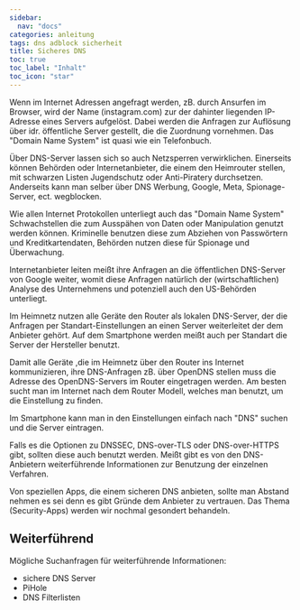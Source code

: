 ```yaml
---
sidebar:
  nav: "docs"
categories: anleitung
tags: dns adblock sicherheit
title: Sicheres DNS
toc: true
toc_label: "Inhalt"
toc_icon: "star"
---
```


Wenn im Internet Adressen angefragt werden, zB. durch Ansurfen im Browser, wird der Name (instagram.com) zur der dahinter liegenden IP-Adresse eines Servers aufgelöst. Dabei werden die Anfragen zur Auflösung über idr. öffentliche Server gestellt, die die Zuordnung vornehmen. Das "Domain Name System" ist quasi wie ein Telefonbuch.

Über DNS-Server lassen sich so auch Netzsperren verwirklichen. Einerseits können Behörden oder Internetanbieter, die einem den Heimrouter stellen, mit schwarzen Listen Jugendschutz oder Anti-Piratery durchsetzen. Anderseits kann man selber über DNS Werbung, Google, Meta, Spionage-Server, ect. wegblocken.

Wie allen Internet Protokollen unterliegt auch das "Domain Name System" Schwachstellen die zum Ausspähen von Daten oder Manipulation genutzt werden können. Kriminelle benutzen diese zum Abziehen von Passwörtern und Kreditkartendaten, Behörden nutzen diese für Spionage und Überwachung.

Internetanbieter leiten meißt ihre Anfragen an die öffentlichen DNS-Server von Google weiter, womit diese Anfragen natürlich der (wirtschaftlichen) Analyse des Unternehmens und potenziell auch den US-Behörden unterliegt.

Im Heimnetz nutzen alle Geräte den Router als lokalen DNS-Server, der die Anfragen per Standart-Einstellungen an einen Server weiterleitet der dem Anbieter gehört. Auf dem Smartphone werden meißt auch per Standart die Server der Hersteller benutzt.

Damit alle Geräte ,die im Heimnetz über den Router ins Internet kommunizieren, ihre DNS-Anfragen zB. über OpenDNS stellen muss die Adresse des OpenDNS-Servers im Router eingetragen werden. Am besten sucht man im Internet nach dem Router Modell, welches man benutzt, um die Einstellung zu finden.

Im Smartphone kann man in den Einstellungen einfach nach "DNS" suchen und die Server eintragen.

Falls es die Optionen zu DNSSEC, DNS-over-TLS oder DNS-over-HTTPS gibt, sollten diese auch benutzt werden. Meißt gibt es von den DNS-Anbietern weiterführende Informationen zur Benutzung der einzelnen Verfahren.

Von speziellen Apps, die einem sicheren DNS anbieten, sollte man Abstand nehmen es sei denn es gibt Gründe dem Anbieter zu vertrauen. Das Thema (Security-Apps) werden wir nochmal gesondert behandeln.  

## Weiterführend

Mögliche Suchanfragen für weiterführende Informationen:

- sichere DNS Server
- PiHole
- DNS Filterlisten
 